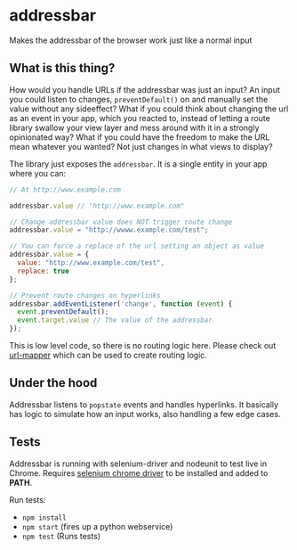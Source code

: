 # addressbar
Makes the addressbar of the browser work just like a normal input

## What is this thing?
How would you handle URLs if the addressbar was just an input? An input you could listen to changes, `preventDefault()` on and manually set the value without any sideeffect? What if you could think about changing the url as an event in your app, which you reacted to, instead of letting a route library swallow your view layer and mess around with it in a strongly opinionated way? What if you could have the freedom to make the URL mean whatever you wanted? Not just changes in what views to display?

The library just exposes the `addressbar`. It is a single entity in your app where you can:

```js
// At http://www.example.com

addressbar.value // "http://www.example.com"

// Change addressbar value does NOT trigger route change
addressbar.value = "http://wwww.example.com/test";

// You can force a replace of the url setting an object as value
addressbar.value = {
  value: "http://www.example.com/test",
  replace: true
};

// Prevent route changes on hyperlinks
addressbar.addEventListener('change', function (event) {
  event.preventDefault();
  event.target.value // The value of the addressbar
});
```

This is low level code, so there is no routing logic here. Please check out [url-mapper](https://github.com/christianalfoni/url-mapper) which can be used to create routing logic.

## Under the hood
Addressbar listens to `popstate` events and handles hyperlinks. It basically has logic to simulate how an input works, also handling a few edge cases.

## Tests
Addressbar is running with selenium-driver and nodeunit to test live in Chrome. Requires [selenium chrome driver](https://sites.google.com/a/chromium.org/chromedriver/downloads) to be installed and added to **PATH**.

Run tests:
- `npm install`
- `npm start` (fires up a python webservice)
- `npm test` (Runs tests)
